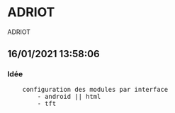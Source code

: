 # ADRIOT
 ADRIOT

## 16/01/2021 13:58:06
### Idée
<pre>
    configuration des modules par interface
        - android || html
        - tft 
</pre>